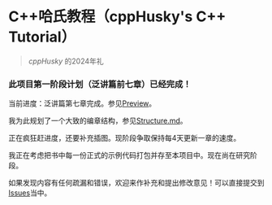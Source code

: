 # C++哈氏教程（cppHusky's C++ Tutorial）

> *cppHusky* 的2024年礼

### 此项目第一阶段计划（泛讲篇前七章）已经完成！

当前进度：泛讲篇第七章完成。参见[Preview](https://github.com/cppHusky/cppHusky-cpp-Tutorial/releases/tag/preview)。

我为此规划了一个大致的编章结构，参见[Structure.md](https://github.com/cppHusky/cppHusky-cpp-Tutorial/blob/main/Structure.md)。

正在疯狂赶进度，还要补充插图。现阶段争取保持每4天更新一章的速度。

我正在考虑把书中每一份正式的示例代码打包并存至本项目中。现在尚在研究阶段。

如果发现内容有任何疏漏和错误，欢迎来作补充和提出修改意见！可以直接提交到[Issues](https://github.com/cppHusky/cppHusky-cpp-Tutorial/issues)当中。
